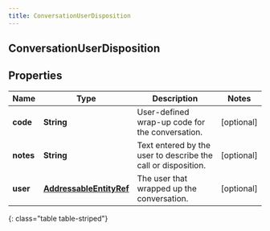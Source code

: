 ```yaml
---
title: ConversationUserDisposition
---
```


## ConversationUserDisposition

## Properties

| Name      | Type                                                                     | Description                                                   | Notes      |
| --------- | ------------------------------------------------------------------------ | ------------------------------------------------------------- | ---------- |
| **code**  | <!----><!---->**String**<!---->                                          | User-defined wrap-up code for the conversation.               | [optional] |
| **notes** | <!----><!---->**String**<!---->                                          | Text entered by the user to describe the call or disposition. | [optional] |
| **user**  | <!----><!---->[**AddressableEntityRef**](AddressableEntityRef.md)<!----> | The user that wrapped up the conversation.                    | [optional] |

{: class="table table-striped"}

